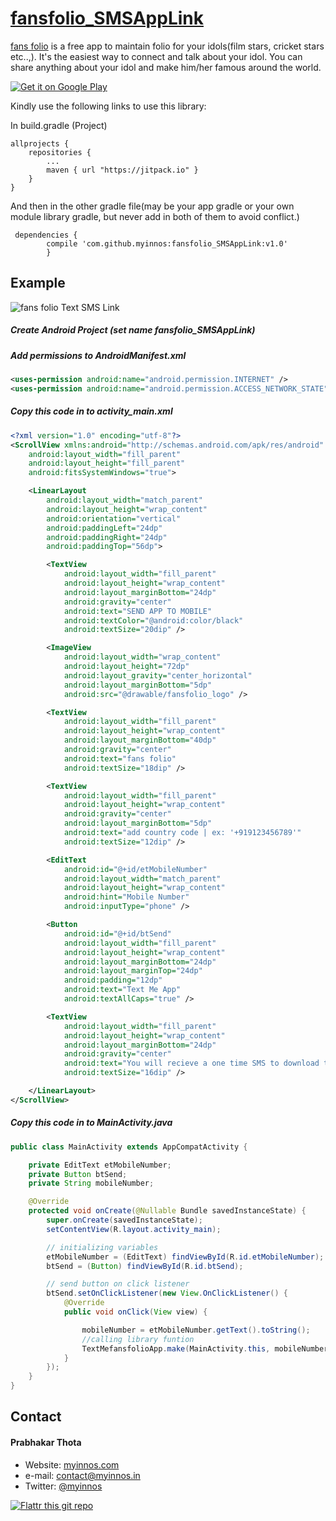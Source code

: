 # [fansfolio_SMSAppLink](https://myinnos.github.io/fansfolio_SMSAppLink/ "View Website - fansfolio_SMSAppLink")

[fans folio](http://l.fansfolio.com/github_desc_link "fans folio Android App") is a free app to maintain folio for your idols(film stars, cricket stars etc..,). It's the easiest way to connect and talk about your idol. You can share anything about your idol and make him/her famous around the world.

[![Get it on Google Play](https://raw.github.com/repat/README-template/master/googleplay.png)](http://app.fansfolio.com/G_Android)

Kindly use the following links to use this library:

In build.gradle (Project)

	allprojects {
		repositories {
			...
			maven { url "https://jitpack.io" }
		}
	}
	
And then in the other gradle file(may be your app gradle or your own module library gradle, but never add in both of them to avoid conflict.)
	
	 dependencies {
	        compile 'com.github.myinnos:fansfolio_SMSAppLink:v1.0'
	        }

## Example

![fans folio Text SMS Link](https://s19.postimg.org/p452j3fz7/fansfolio_smsapp.png)

##### Create Android Project (set name fansfolio_SMSAppLink)

##### Add permissions to AndroidManifest.xml

```xml
<uses-permission android:name="android.permission.INTERNET" />
<uses-permission android:name="android.permission.ACCESS_NETWORK_STATE" />
```
##### Copy this code in to activity_main.xml

```xml
<?xml version="1.0" encoding="utf-8"?>
<ScrollView xmlns:android="http://schemas.android.com/apk/res/android"
    android:layout_width="fill_parent"
    android:layout_height="fill_parent"
    android:fitsSystemWindows="true">

    <LinearLayout
        android:layout_width="match_parent"
        android:layout_height="wrap_content"
        android:orientation="vertical"
        android:paddingLeft="24dp"
        android:paddingRight="24dp"
        android:paddingTop="56dp">

        <TextView
            android:layout_width="fill_parent"
            android:layout_height="wrap_content"
            android:layout_marginBottom="24dp"
            android:gravity="center"
            android:text="SEND APP TO MOBILE"
            android:textColor="@android:color/black"
            android:textSize="20dip" />

        <ImageView
            android:layout_width="wrap_content"
            android:layout_height="72dp"
            android:layout_gravity="center_horizontal"
            android:layout_marginBottom="5dp"
            android:src="@drawable/fansfolio_logo" />

        <TextView
            android:layout_width="fill_parent"
            android:layout_height="wrap_content"
            android:layout_marginBottom="40dp"
            android:gravity="center"
            android:text="fans folio"
            android:textSize="18dip" />

        <TextView
            android:layout_width="fill_parent"
            android:layout_height="wrap_content"
            android:gravity="center"
            android:layout_marginBottom="5dp"
            android:text="add country code | ex: '+919123456789'"
            android:textSize="12dip" />

        <EditText
            android:id="@+id/etMobileNumber"
            android:layout_width="match_parent"
            android:layout_height="wrap_content"
            android:hint="Mobile Number"
            android:inputType="phone" />

        <Button
            android:id="@+id/btSend"
            android:layout_width="fill_parent"
            android:layout_height="wrap_content"
            android:layout_marginBottom="24dp"
            android:layout_marginTop="24dp"
            android:padding="12dp"
            android:text="Text Me App"
            android:textAllCaps="true" />

        <TextView
            android:layout_width="fill_parent"
            android:layout_height="wrap_content"
            android:layout_marginBottom="24dp"
            android:gravity="center"
            android:text="You will recieve a one time SMS to download the app"
            android:textSize="16dip" />

    </LinearLayout>
</ScrollView>
```
##### Copy this code in to MainActivity.java

```java
public class MainActivity extends AppCompatActivity {

    private EditText etMobileNumber;
    private Button btSend;
    private String mobileNumber;

    @Override
    protected void onCreate(@Nullable Bundle savedInstanceState) {
        super.onCreate(savedInstanceState);
        setContentView(R.layout.activity_main);

        // initializing variables
        etMobileNumber = (EditText) findViewById(R.id.etMobileNumber);
        btSend = (Button) findViewById(R.id.btSend);

        // send button on click listener
        btSend.setOnClickListener(new View.OnClickListener() {
            @Override
            public void onClick(View view) {

                mobileNumber = etMobileNumber.getText().toString();
                //calling library funtion
                TextMefansfolioApp.make(MainActivity.this, mobileNumber, "one time SMS Sent! to "+ mobileNumber);
            }
        });
    }
}
```
## Contact
#### Prabhakar Thota
* Website: [myinnos.com](https://myinnos.in "Prabhakar Thota")
* e-mail: contact@myinnos.in
* Twitter: [@myinnos](https://twitter.com/myinnos "Prabhakar Thota on twitter")

[![Flattr this git repo](http://api.flattr.com/button/flattr-badge-large.png)](https://flattr.com/submit/auto?user_id=username&url=https://github.com/myinnos/fansfolio_SMSAppLink&title=fansfolio_SMSAppLink&language=&tags=github&category=software) 

